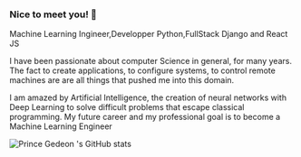 ### Nice to meet you! 👋

Machine Learning Ingineer,Developper Python,FullStack Django and React JS

I have been passionate about computer Science in general, for many years. The fact
to create applications, to configure systems, to control
remote machines are are all things that pushed me into this
domain.

I am amazed by Artificial Intelligence, the creation of neural networks with Deep Learning to solve difficult problems that escape classical programming.
My future career and my professional goal is to become a Machine Learning Engineer

![Prince Gedeon 's GitHub stats](https://github-readme-stats.vercel.app/api?username=prince9603&show_icons=true)

